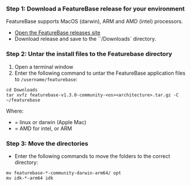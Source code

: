 ### Step 1: Download a FeatureBase release for your environment

FeatureBase supports MacOS (darwin), ARM and AMD (intel) processors.

* [Open the FeatureBase releases site](https://github.com/FeatureBaseDB/FeatureBase/releases)
* Download release  and save to the ``/Downloads` directory.

### Step 2: Untar the install files to the Featurebase directory

1. Open a terminal window
2. Enter the following command to untar the FeatureBase application files to `/username/featurebase`:

```
cd Downloads
tar xvfz featurebase-v1.3.0-community-<os><architecture>.tar.gz -C ~/featurebase
```

Where:
* <os> = linux or darwin (Apple Mac)
* <architecture> = AMD for intel, or ARM

### Step 3: Move the directories

* Enter the following commands to move the folders to the correct directory:

```
mv featurebase-*-community-darwin-arm64/ opt
mv idk-*-arm64 idk
```
